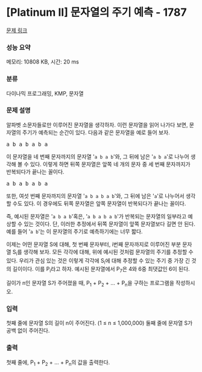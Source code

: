 # [Platinum II] 문자열의 주기 예측 - 1787 

[문제 링크](https://www.acmicpc.net/problem/1787) 

### 성능 요약

메모리: 10808 KB, 시간: 20 ms

### 분류

다이나믹 프로그래밍, KMP, 문자열

### 문제 설명

<p>알파벳 소문자들로만 이루어진 문자열을 생각하자. 이런 문자열을 읽어 나가다 보면, 문자열의 주기가 예측되는 순간이 있다. 다음과 같은 문자열을 예로 들어 보자.</p>

<pre>a b a b a b a</pre>

<p>이 문자열을 네 번째 문자까지의 문자열 '<code>a b a b</code>'와, 그 뒤에 남은 '<code>a b a</code>'로 나누어 생각해 볼 수 있다. 이렇게 하면 뒤쪽 문자열은 앞쪽 네 개의 문자 중 세 번째 문자까지가 반복되다가 끝나는 꼴이다.</p>

<pre>a b a b a b a</pre>

<p>또한, 여섯 번째 문자까지의 문자열 '<code>a b a b a b</code>'와, 그 뒤에 남은 '<code>a</code>'로 나누어서 생각할 수도 있다. 이 경우에도 뒤쪽 문자열은 앞쪽 문자열이 반복되다가 끝나는 꼴이다.</p>

<p>즉, 예시된 문자열은 '<code>a b a b</code>'혹은, '<code>a b a b a b</code>'가 반복되는 문자열의 일부라고 예상할 수 있는 것이다. 단, 이러한 추정에서 뒤쪽 문자열이 앞쪽 문자열보다 길면 안 된다. 예를 들어 '<code>a b</code>'는 이 문자열의 주기로 예측하기에는 너무 짧다.</p>

<p>이제는 어떤 문자열 S에 대해, 첫 번째 문자부터, i번째 문자까지로 이루어진 부분 문자열 S<sub>i</sub>를 생각해 보자. 모든  각각에 대해, 위에 예시된 것처럼 문자열의 주기를 추정할 수 있다. 우리가 관심 있는 것은 이렇게  각각에 S<sub>i</sub>에 대해 추정할 수 있는 주기 중 가장 긴 것의 길이이다. 이를 P<sub>i</sub>라고 하자. 예시된 문자열에서 P<sub>7</sub>은 4와 6중 최댓값인 6이 된다.</p>

<p>길이가 n인 문자열 S가 주어졌을 때, P<sub>1</sub> + P<sub>2</sub> + ... + P<sub>n</sub>을 구하는 프로그램을 작성하시오.</p>

### 입력 

 <p>첫째 줄에 문자열 S의 길이 n이 주어진다. (1 ≤ n ≤ 1,000,000) 둘째 줄에 문자열 S가 공백 없이 주어진다.</p>

### 출력 

 <p>첫째 줄에, P<sub>1</sub> + P<sub>2</sub> + ... + P<sub>n</sub>의 값을 출력한다.</p>

